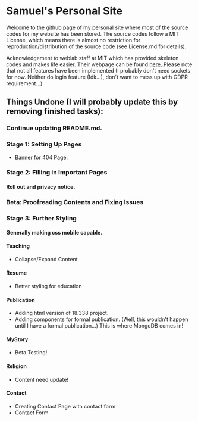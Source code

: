 # Samuel's Personal Site

Welcome to the github page of my personal site where most of the source codes for my website has been stored. The source codes follow a MIT License, which means there is almost no restriction for reproduction/distribution of the source code (see License.md for details).

Acknowledgement to weblab staff at MIT which has provided skeleton codes and makes life easier. Their webpage can be found <a href="https://weblab.mit.edu/"> here. </a> Please note that not all features have been implemented (I probably don't need sockets for now. Neither do login feature (Idk...), don't want to mess up with GDPR requirement...)


## Things Undone (I will probably update this by removing finished tasks):

### Continue updating README.md.

### Stage 1: Setting Up Pages
- Banner for 404 Page.

### Stage 2: Filling in Important Pages

#### Roll out and privacy notice.

### Beta: Proofreading Contents and Fixing Issues

### Stage 3: Further Styling

#### Generally making css mobile capable.

#### Teaching
- Collapse/Expand Content

#### Resume
- Better styling for education

#### Publication
- Adding html version of 18.338 project.
- Adding components for formal publication. (Well, this wouldn't happen until I have a formal publication...) This is where MongoDB comes in!

#### MyStory
- Beta Testing!

#### Religion
- Content need update!

#### Contact
- Creating Contact Page with contact form
- Contact Form
